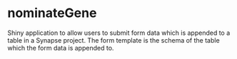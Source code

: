 # nominateGene 
Shiny application to allow users to submit form data which is appended to a table in a Synapse project. The form template is the schema of the table which the form data is appended to. 
